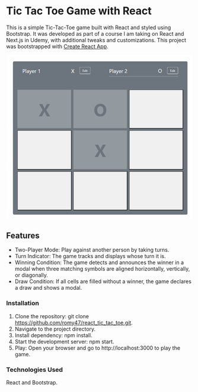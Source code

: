 # Tic Tac Toe Game with React

This is a simple Tic-Tac-Toe game built with React and styled using Bootstrap. It was developed as part of a course I am taking on React and Next.js in Udemy, with additional tweaks and customizations. This project was bootstrapped with [Create React App](https://github.com/facebook/create-react-app).

![Game Screenshot](./game_screenshots/react-tic-tac-toe-1.png)

## Features

* Two-Player Mode: Play against another person by taking turns.
* Turn Indicator: The game tracks and displays whose turn it is.
* Winning Condition: The game detects and announces the winner in a modal when three matching symbols are aligned horizontally, vertically, or diagonally.
* Draw Condition: If all cells are filled without a winner, the game declares a draw and shows a modal.

### Installation

1. Clone the repository: git clone https://github.com/romy47/react_tic_tac_toe.git.
2. Navigate to the project directory.
3. Install dependency: npm install.
4. Start the development server: npm start.
5. Play: Open your browser and go to http://localhost:3000 to play the game.

### Technologies Used

React and Bootstrap.

